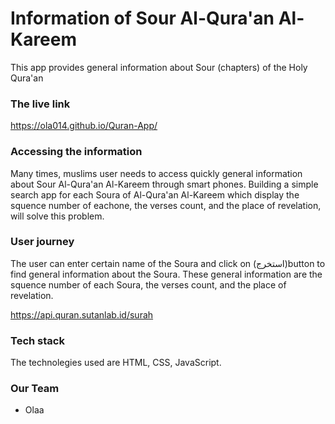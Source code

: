 # Information of Sour Al-Qura'an Al-Kareem
This app provides general information about Sour (chapters) of the Holy Qura'an
### The live link
https://ola014.github.io/Quran-App/
### Accessing the information
Many times, muslims user needs to access quickly general information  about Sour Al-Qura'an Al-Kareem through smart phones. Building a simple search app for each Soura of  Al-Qura'an Al-Kareem which display the squence number of eachone, the verses count, and the place of revelation, will solve this problem.
### User journey
The user can enter certain name of the Soura and click on (استخرج)button to find general information about the Soura.
 These general information are the squence number of each Soura, the verses count, and the place of revelation.

https://api.quran.sutanlab.id/surah
### Tech stack
The technolegies used are HTML, CSS, JavaScript.
### Our Team
- Olaa
